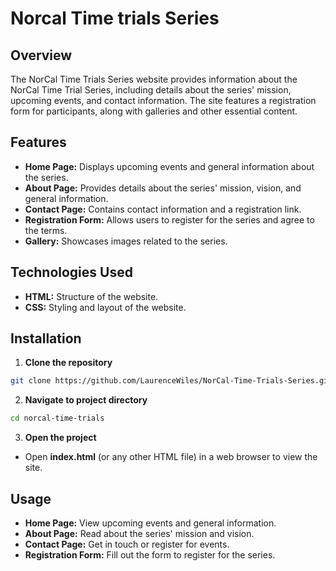 ﻿# Norcal Time trials Series
 
 ## Overview
 The NorCal Time Trials Series website provides information about the NorCal Time Trial Series, including details about the series' mission, upcoming events, and contact information. The site features a registration form for participants, along with galleries and other essential content.

 ## Features
 + **Home Page:** Displays upcoming events and general information about the series.
 + **About Page:** Provides details about the series' mission, vision, and general information.
 + **Contact Page:** Contains contact information and a registration link.
 + **Registration Form:** Allows users to register for the series and agree to the terms.
 + **Gallery:** Showcases images related to the series.

## Technologies Used
+ **HTML:** Structure of the website.
+ **CSS:** Styling and layout of the website.

## Installation
1. **Clone the repository**
```bash
git clone https://github.com/LaurenceWiles/NorCal-Time-Trials-Series.git
```
2. **Navigate to project directory**
```bash
cd norcal-time-trials
```
3. **Open the project**
+ Open **index.html** (or any other HTML file) in a web browser to view the site.

## Usage
+ **Home Page:** View upcoming events and general information.
+ **About Page:** Read about the series' mission and vision.
+ **Contact Page:** Get in touch or register for events.
+ **Registration Form:** Fill out the form to register for the series.
